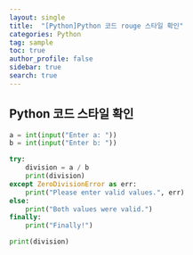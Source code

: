 ```yaml
---
layout: single
title:  "[Python]Python 코드 rouge 스타일 확인"
categories: Python
tag: sample
toc: true
author_profile: false
sidebar: true
search: true
---
```


## Python 코드 스타일 확인

```python
a = int(input("Enter a: "))
b = int(input("Enter b: "))

try:
    division = a / b
    print(division)
except ZeroDivisionError as err:
    print("Please enter valid values.", err)
else:
    print("Both values were valid.")
finally:
    print("Finally!")
```

```python
print(division)
```
